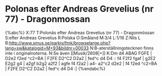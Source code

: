 # Polonas efter Andreas Grevelius (nr 77) - Dragonmossan

{%abc%}
X:77
T:Polonäs efter Andreas Grevelius (nr 77) - Dragonmössan
S:efter Andreas Grevelius
R:Polska
O:Småland
M:3/4
L:1/16
Z:Nils L
B:http://www.smus.se/earkiv/fmk/browselarge.php?lang=sw&katalogid=M+93&bildnr=00033
N:B-aterställningstecknen finns inte i originalnoterna.
N:Se även [[Musik/2608|+]]
K:Dm
d4 ABAG FGFE | D2e2 f2ed ^c2=BA | F2FE D2^C2 D2a2 | fed^c d4 D4 ::
f4 F2f2 fgaf | g2E2 E2g2 g4 | a2gf b2g2 a2f2 | agfe f4 f2a2 | 
a4- a2^c2 d2e2 | f4 f2ed ^c2=BA | F2FE D2^C2 D2a2 | fed^c d4 D4 :|
{%endabc%}

